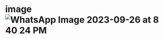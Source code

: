 # image![WhatsApp Image 2023-09-26 at 8 40 24 PM](https://github.com/surajks02/image/assets/87268061/f14082e2-d51c-4d3e-af2c-16c622453f0f)

